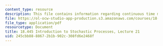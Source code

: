 ```yaml
---
content_type: resource
description: This file contains information regarding continuous time markov chain.
file: https://ol-ocw-studio-app-production.s3.amazonaws.com/courses/18-445-introduction-to-stochastic-processes-spring-2015/245cbb8888672b1b902c308fd6e2468f_MIT18_445S15_lecture21.pdf
file_type: application/pdf
resourcetype: Document
title: 18.445 Introduction to Stochastic Processes, Lecture 21
uid: 245cbb88-8867-2b1b-902c-308fd6e2468f
---
```

